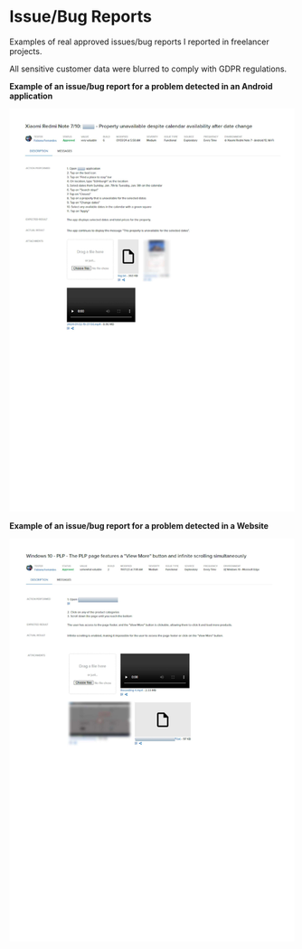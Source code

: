 # Issue/Bug Reports

Examples of real approved issues/bug reports I reported in freelancer projects. 

All sensitive customer data were blurred to comply with GDPR regulations.<br/>




**Example of an issue/bug report for a problem detected in an Android application**<br/>

![alt text](https://github.com/fpfernandes/Issue-Bug-report/blob/main/example_bug_android.jpg)

**Example of an issue/bug report for a problem detected in a Website**<br/>

![alt text](https://github.com/fpfernandes/Issue-Bug-report/blob/main/example_bug_windows.jpg)
